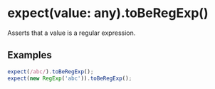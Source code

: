 # expect(value: any).toBeRegExp()

Asserts that a value is a regular expression.

## Examples

```js
expect(/abc/).toBeRegExp();
expect(new RegExp('abc')).toBeRegExp();
```
